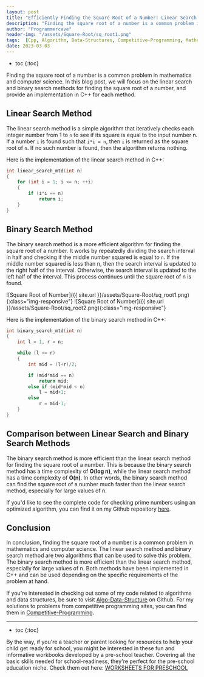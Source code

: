 ```yaml
---
layout: post
title: "Efficiently Finding the Square Root of a Number: Linear Search vs Binary Search"
description: "Finding the square root of a number is a common problem in mathematics and computer science. In this blog post, we will focus on the linear search and binary search methods for finding the square root of a number, and provide an implementation in C++ for each method."
author: "Programmercave"
header-img: "/assets/Square-Root/sq_root1.png"
tags:  [Cpp, Algorithm, Data-Structures, Competitive-Programming, Mathematics]
date: 2023-03-03
---
```

* toc
{:toc}

Finding the square root of a number is a common problem in mathematics and computer science. In this blog post, we will focus on the linear search and binary search methods for finding the square root of a number, and provide an implementation in C++ for each method.

## Linear Search Method

The linear search method is a simple algorithm that iteratively checks each integer number from 1 to `n` to see if its square is equal to the input number n. If a number `i` is found such that `i*i = n`, then `i` is returned as the square root of `n`. If no such number is found, then the algorithm returns nothing.

Here is the implementation of the linear search method in C++:

```cpp
int linear_search_mtd(int n)
{
    for (int i = 1; i <= n; ++i)
    {
        if (i*i == n)
            return i;
    }
}
```

## Binary Search Method

The binary search method is a more efficient algorithm for finding the square root of a number. It works by repeatedly dividing the search interval in half and checking if the middle number squared is equal to `n`. If the middle number squared is less than n, then the search interval is updated to the right half of the interval. Otherwise, the search interval is updated to the left half of the interval. This process continues until the square root of n is found.

![Square Root of Number]({{ site.url }}/assets/Square-Root/sq_root1.png){:class="img-responsive"}
![Square Root of Number]({{ site.url }}/assets/Square-Root/sq_root2.png){:class="img-responsive"}

Here is the implementation of the binary search method in C++:

```cpp
int binary_search_mtd(int n)
{
    int l = 1, r = n;

    while (l <= r)
    {
        int mid = (l+r)/2;

        if (mid*mid == n)
            return mid;
        else if (mid*mid < n)
            l = mid+1;
        else 
            r = mid-1;
    }
}
```

## Comparison between Linear Search and Binary Search Methods

The binary search method is more efficient than the linear search method for finding the square root of a number. This is because the binary search method has a time complexity of **O(log n)**, while the linear search method has a time complexity of **O(n)**. In other words, the binary search method can find the square root of a number much faster than the linear search method, especially for large values of n.

If you'd like to see the complete code for checking prime numbers using an optimized algorithm, you can find it on my Github repository [here](https://github.com/{{site.github_username}}/Algo-Data-Structure/blob/master/Maths/find_sq_root.cpp).

## Conclusion

In conclusion, finding the square root of a number is a common problem in mathematics and computer science. The linear search method and binary search method are two algorithms that can be used to solve this problem. The binary search method is more efficient than the linear search method, especially for large values of n. Both methods have been implemented in C++ and can be used depending on the specific requirements of the problem at hand.

If you're interested in checking out some of my code related to algorithms and data structures, be sure to visit [Algo-Data-Structure](https://github.com/{{site.github_username}}/Algo-Data-Structure) on Github. For my solutions to problems from competitive programming sites, you can find them in [Competitive-Programming](https://github.com/{{site.github_username}}/Competitive-Programming).

---
* toc
{:toc}

By the way, if you're a teacher or parent looking for resources to help your child get ready for school, you might be interested in these fun and informative workbooks developed by a pre-school teacher. Covering all the basic skills needed for school-readiness, they're perfect for the pre-school education niche. Check them out here: [WORKSHEETS FOR PRESCHOOL](https://ce8977zhz1vrft28uay3ofipe9.hop.clickbank.net/?cbpage=wfpaffiliate)
